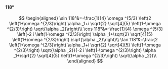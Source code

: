 #### 118°

$$
\begin{aligned}
\sin 118°&=-\frac{1}{4} \omega ^{5/3} \left(2 \left(1+\omega ^{2/3}\right) \alpha _1+i \sqrt{2} \sqrt[4]{5} \left(1-\omega ^{2/3}\right) \sqrt{\alpha _2}\right)\\
\cos 118°&=-\frac{1}{4} \omega ^{5/3} \left(-2 i \left(1-\omega ^{2/3}\right) \alpha _1+\sqrt{2} \sqrt[4]{5} \left(1+\omega ^{2/3}\right) \sqrt{\alpha _2}\right)\\
\tan 118°&=\frac{2 \left(1+\omega ^{2/3}\right) \alpha _1+i \sqrt{2} \sqrt[4]{5} \left(1-\omega ^{2/3}\right) \sqrt{\alpha _2}}{-2 i \left(1-\omega ^{2/3}\right)
\alpha _1+\sqrt{2} \sqrt[4]{5} \left(1+\omega ^{2/3}\right) \sqrt{\alpha _2}}\\
\end{aligned}
$$

